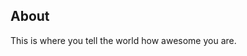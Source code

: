 <!-- Example code for an 'about' page -->

<html>

<head>

<h2>About</h2>

</head>

<body>

 

<p>This is where you tell the world how awesome you are.</p>

 

</body>

 

</html>
